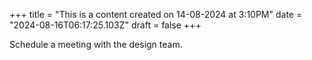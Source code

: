 +++
title = "This is a content created on 14-08-2024 at 3:10PM"
date = "2024-08-16T06:17:25.103Z"
draft = false
+++

  Schedule a meeting with the design team.
        